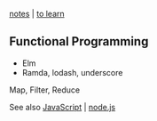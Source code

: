 [notes](notes.md) | [to learn](toLearn.md)

## Functional Programming
- Elm
- Ramda, lodash, underscore

Map, Filter, Reduce

See also [JavaScript](javascript/notes.md) | [node.js](javascript/node.md)
